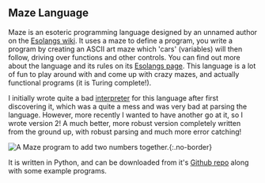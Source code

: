 Maze Language
-------------

Maze is an esoteric programming language designed by an unnamed author on the [Esolangs wiki](http://esolangs.org). It uses a maze to define a program, you write a program by creating an ASCII art maze which 'cars' (variables) will then follow, driving over functions and other controls. You can find out more about the language and its rules on its [Esolangs page](http://esolangs.org/wiki/Maze). This language is a lot of fun to play around with and come up with crazy mazes, and actually functional programs (it is Turing complete!).

I initially wrote quite a bad [interpreter](http://github.com/olls/maze_interpreter.git) for this language after first discovering it, which was a quite a mess and was very bad at parsing the language. However, more recently I wanted to have another go at it, so I wrote version 2! A much better, more robust version completely written from the ground up, with robust parsing and much more error catching!

![A Maze program to add two numbers together.](){:.no-border}

It is written in Python, and can be downloaded from it's [Github repo](http://github.com/olls/maze-interpreter-v2) along with some example programs.
